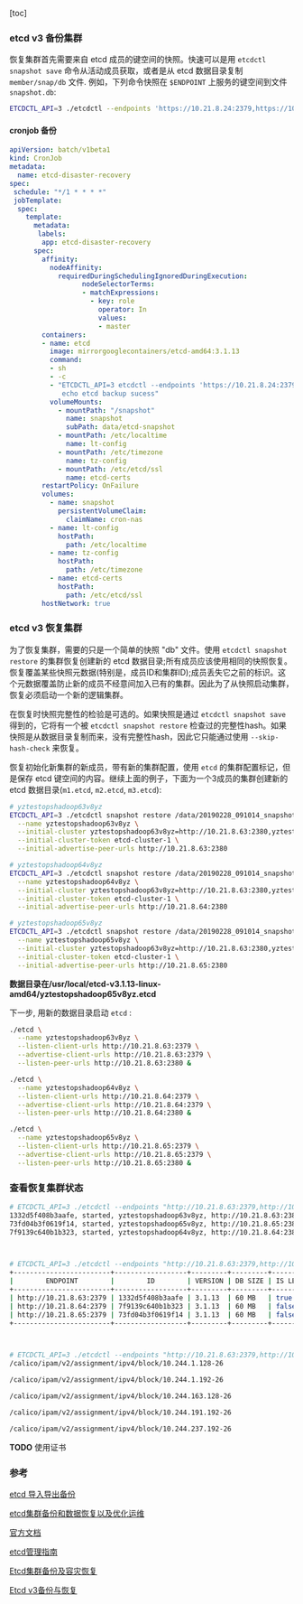[toc]

### etcd v3 备份集群

恢复集群首先需要来自 etcd 成员的键空间的快照。快速可以是用 `etcdctl snapshot save` 命令从活动成员获取，或者是从 etcd 数据目录复制 `member/snap/db` 文件. 例如，下列命令快照在 `$ENDPOINT` 上服务的键空间到文件 `snapshot.db`:

```bash
ETCDCTL_API=3 ./etcdctl --endpoints 'https://10.21.8.24:2379,https://10.21.8.25:2379,https://10.21.8.26:2379' --cacert /etc/etcd/ssl/etcd-ca.pem --cert /etc/etcd/ssl/etcd.pem --key /etc/etcd/ssl/etcd-key.pem snapshot save /snapshot/$(date +%Y%m%d_%H%M%S)_snapshot.db
```

#### cronjob 备份

```yaml
apiVersion: batch/v1beta1 
kind: CronJob
metadata:
  name: etcd-disaster-recovery
spec:
 schedule: "*/1 * * * *"
 jobTemplate:
  spec:
    template:
      metadata:
       labels:
        app: etcd-disaster-recovery
      spec:
        affinity:
          nodeAffinity:
            requiredDuringSchedulingIgnoredDuringExecution:
                  nodeSelectorTerms:
                  - matchExpressions:
                    - key: role
                      operator: In
                      values:
                      - master
        containers:
        - name: etcd
          image: mirrorgooglecontainers/etcd-amd64:3.1.13
          command:
          - sh
          - -c
          - "ETCDCTL_API=3 etcdctl --endpoints 'https://10.21.8.24:2379,https://10.21.8.25:2379,https://10.21.8.26:2379' --cacert /etc/etcd/ssl/etcd-ca.pem --cert /etc/etcd/ssl/etcd.pem --key /etc/etcd/ssl/etcd-key.pem snapshot save /snapshot/$(date +%Y%m%d_%H%M%S)_snapshot.db; \
             echo etcd backup sucess"
          volumeMounts:
            - mountPath: "/snapshot"
              name: snapshot
              subPath: data/etcd-snapshot
            - mountPath: /etc/localtime
              name: lt-config
            - mountPath: /etc/timezone
              name: tz-config
            - mountPath: /etc/etcd/ssl
              name: etcd-certs
        restartPolicy: OnFailure
        volumes:
          - name: snapshot
            persistentVolumeClaim:
              claimName: cron-nas
          - name: lt-config
            hostPath:
              path: /etc/localtime
          - name: tz-config
            hostPath:
              path: /etc/timezone
          - name: etcd-certs
            hostPath:
              path: /etc/etcd/ssl
        hostNetwork: true
```



### etcd v3 恢复集群

为了恢复集群，需要的只是一个简单的快照 "db" 文件。使用 `etcdctl snapshot restore` 的集群恢复创建新的 etcd 数据目录;所有成员应该使用相同的快照恢复。恢复覆盖某些快照元数据(特别是，成员ID和集群ID);成员丢失它之前的标识。这个元数据覆盖防止新的成员不经意间加入已有的集群。因此为了从快照启动集群，恢复必须启动一个新的逻辑集群。

在恢复时快照完整性的检验是可选的。如果快照是通过 `etcdctl snapshot save` 得到的，它将有一个被 `etcdctl snapshot restore` 检查过的完整性hash。如果快照是从数据目录复制而来，没有完整性hash，因此它只能通过使用 `--skip-hash-check` 来恢复。

恢复初始化新集群的新成员，带有新的集群配置，使用 `etcd` 的集群配置标记，但是保存 etcd 键空间的内容。继续上面的例子，下面为一个3成员的集群创建新的 etcd 数据目录(`m1.etcd`, `m2.etcd`, `m3.etcd`):

```bash
# yztestopshadoop63v8yz
ETCDCTL_API=3 ./etcdctl snapshot restore /data/20190228_091014_snapshot.db \
  --name yztestopshadoop63v8yz \
  --initial-cluster yztestopshadoop63v8yz=http://10.21.8.63:2380,yztestopshadoop64v8yz=http://10.21.8.64:2380,yztestopshadoop65v8yz=http://10.21.8.65:2380 \
  --initial-cluster-token etcd-cluster-1 \
  --initial-advertise-peer-urls http://10.21.8.63:2380 

# yztestopshadoop64v8yz
ETCDCTL_API=3 ./etcdctl snapshot restore /data/20190228_091014_snapshot.db \
  --name yztestopshadoop64v8yz \
  --initial-cluster yztestopshadoop63v8yz=http://10.21.8.63:2380,yztestopshadoop64v8yz=http://10.21.8.64:2380,yztestopshadoop65v8yz=http://10.21.8.65:2380 \
  --initial-cluster-token etcd-cluster-1 \
  --initial-advertise-peer-urls http://10.21.8.64:2380 

# yztestopshadoop65v8yz
ETCDCTL_API=3 ./etcdctl snapshot restore /data/20190228_091014_snapshot.db \
  --name yztestopshadoop65v8yz \
  --initial-cluster yztestopshadoop63v8yz=http://10.21.8.63:2380,yztestopshadoop64v8yz=http://10.21.8.64:2380,yztestopshadoop65v8yz=http://10.21.8.65:2380 \
  --initial-cluster-token etcd-cluster-1 \
  --initial-advertise-peer-urls http://10.21.8.65:2380 
```

**数据目录在/usr/local/etcd-v3.1.13-linux-amd64/yztestopshadoop65v8yz.etcd**

下一步, 用新的数据目录启动 `etcd` :

```bash
./etcd \
  --name yztestopshadoop63v8yz \
  --listen-client-urls http://10.21.8.63:2379 \
  --advertise-client-urls http://10.21.8.63:2379 \
  --listen-peer-urls http://10.21.8.63:2380 &

./etcd \
  --name yztestopshadoop64v8yz \
  --listen-client-urls http://10.21.8.64:2379 \
  --advertise-client-urls http://10.21.8.64:2379 \
  --listen-peer-urls http://10.21.8.64:2380 &

./etcd \
  --name yztestopshadoop65v8yz \
  --listen-client-urls http://10.21.8.65:2379 \
  --advertise-client-urls http://10.21.8.65:2379 \
  --listen-peer-urls http://10.21.8.65:2380 &
```

### 查看恢复集群状态

```bash
# ETCDCTL_API=3 ./etcdctl --endpoints "http://10.21.8.63:2379,http://10.21.8.64:2379,http://10.21.8.65:2379"  member list 
1332d5f408b3aafe, started, yztestopshadoop63v8yz, http://10.21.8.63:2380, http://10.21.8.63:2379
73fd04b3f0619f14, started, yztestopshadoop65v8yz, http://10.21.8.65:2380, http://10.21.8.65:2379
7f9139c640b1b323, started, yztestopshadoop64v8yz, http://10.21.8.64:2380, http://10.21.8.64:2379



# ETCDCTL_API=3 ./etcdctl --endpoints "http://10.21.8.63:2379,http://10.21.8.64:2379,http://10.21.8.65:2379"   endpoint status --write-out=table
+------------------------+------------------+---------+---------+-----------+-----------+------------+
|        ENDPOINT        |        ID        | VERSION | DB SIZE | IS LEADER | RAFT TERM | RAFT INDEX |
+------------------------+------------------+---------+---------+-----------+-----------+------------+
| http://10.21.8.63:2379 | 1332d5f408b3aafe | 3.1.13  | 60 MB   | true      |         9 |         13 |
| http://10.21.8.64:2379 | 7f9139c640b1b323 | 3.1.13  | 60 MB   | false     |         9 |         13 |
| http://10.21.8.65:2379 | 73fd04b3f0619f14 | 3.1.13  | 60 MB   | false     |         9 |         13 |
+------------------------+------------------+---------+---------+-----------+-----------+------------+



# ETCDCTL_API=3 ./etcdctl --endpoints "http://10.21.8.63:2379,http://10.21.8.64:2379,http://10.21.8.65:2379"   get / --prefix --keys-only
/calico/ipam/v2/assignment/ipv4/block/10.244.1.128-26

/calico/ipam/v2/assignment/ipv4/block/10.244.1.192-26

/calico/ipam/v2/assignment/ipv4/block/10.244.163.128-26

/calico/ipam/v2/assignment/ipv4/block/10.244.191.192-26

/calico/ipam/v2/assignment/ipv4/block/10.244.237.192-26
```



**TODO**   使用证书

### 参考

[etcd 导入导出备份](https://www.xgame.io/?p=106)

[etcd集群备份和数据恢复以及优化运维](https://www.maideliang.com/index.php/archives/25/)

[官方文档](https://github.com/etcd-io/etcd/blob/master/Documentation/op-guide/recovery.md)

[etcd管理指南](https://sealyun.com/post/etcd-manage/)

[Etcd集群备份及容灾恢复](https://xigang.github.io/2018/08/18/etcd-back/)

[Etcd v3备份与恢复](https://mp.weixin.qq.com/s?__biz=MzA4MzIwNTc4NQ==&mid=2247484108&idx=1&sn=9852f8a55ea1f494a2c3caeb7a6655b2&chksm=9ffb493aa88cc02c797611cf5a33246f7705287ac47dbd280a637e13c9e197310755d3adc44b&mpshare=1&scene=23&srcid=&sharer_sharetime=1578439555668&sharer_shareid=85ecb9201cba173f8c63eaf47b0c5559#rd)

